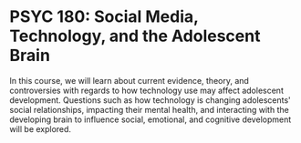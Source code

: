 # PSYC 180: Social Media, Technology, and the Adolescent Brain

In this course, we will learn about current evidence, theory, and controversies with regards to how technology use may affect adolescent development. Questions such as how technology is changing adolescents' social relationships, impacting their mental health, and interacting with the developing brain to influence social, emotional, and cognitive development will be explored.